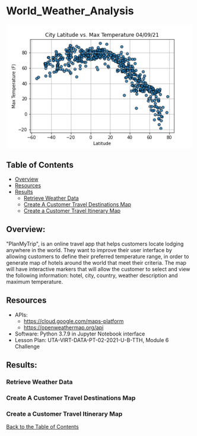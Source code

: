 # World_Weather_Analysis

<p align="center">
  <img src="weather_data/Fig1.png" width="500">
</p>

## Table of Contents
* [Overview](https://github.com/rkaysen63/World_Weather_Analysis/blob/master/README.md#overview)
* [Resources](https://github.com/rkaysen63/World_Weather_Analysis/master/README.md#resources)
* [Results](https://github.com/rkaysen63/World_Weather_Analysis/master/README.md#results)
  * [Retrieve Weather Data](https://github.com/rkaysen63/World_Weather_Analysis/master/README.md#retrieve-weather-data)
  * [Create A Customer Travel Destinations Map](https://github.com/rkaysen63/World_Weather_Analysis/master/README.md#Create-A-Customer-Travel-Destinations-Map)
  * [Create a Customer Travel Itinerary Map](https://github.com/rkaysen63/World_Weather_Analysis/master/README.md#Create-a-Customer-Travel-Itinerary-Map)

## Overview:
"PlanMyTrip", is an online travel app that helps customers locate lodging anywhere in the world.  They want to improve their user interface by allowing customers to define their preferred temperature range, in order to generate map of hotels around the world that meet their criteria.  The map will have interactive markers that will allow the customer to select and view the following information: hotel, city, country, weather description and maximum temperature. 

## Resources

* APIs:
  * https://cloud.google.com/maps-platform
  * https://openweathermap.org/api
* Software: Python 3.7.9 in Jupyter Notebook interface
* Lesson Plan: UTA-VIRT-DATA-PT-02-2021-U-B-TTH, Module 6 Challenge

## Results:
### Retrieve Weather Data
### Create A Customer Travel Destinations Map
### Create a Customer Travel Itinerary Map


[Back to the Table of Contents](https://github.com/rkaysen63/World_Weather_Analysis/blob/master/README.md#table-of-contents)
